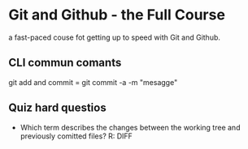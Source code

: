 # Git and Github - the Full Course

a fast-paced couse fot getting up to speed with Git and Github.

## CLI commun comants

git add and commit = git commit -a -m "mesagge"

## Quiz hard questios

- Which term describes the changes between the working tree and previously comitted files?
  R: DIFF
